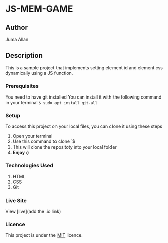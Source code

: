 
# JS-MEM-GAME
## Author
Juma Allan
## Description

 This is a sample project that implements setting element id and element css dynamically using a JS function.

### Prerequisites
You need to have git installed
You can install it with the following command in your terminal
`$ sudo apt install git-all`
### Setup
To access this project on your local files, you can clone it using these steps
1. Open your terminal
1. Use this command to clone `$
1. This will clone the repositoty into your local folder
1. __Enjoy :)__
### Technologies Used
1. HTML
1. CSS
1. Git
### Live Site
View [live](add the .io link)
### Licence
This project is under the  [MIT](LICENSE) licence.